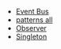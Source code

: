 - [Event Bus](./event-bus.md)
- [patterns all](./index.md)
- [Observer](./observer.md)
- [Singleton](./singleton.md)
